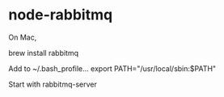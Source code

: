 # node-rabbitmq

On Mac,

brew install rabbitmq

Add to ~/.bash_profile...
export PATH="/usr/local/sbin:$PATH"

Start with
rabbitmq-server
